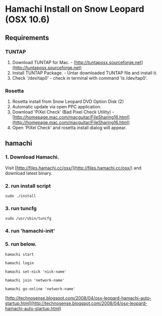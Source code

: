 # Hamachi Install on Snow Leopard (OSX 10.6)

## Requirements

### TUNTAP

 1. Download TUNTAP for Mac. - [http://tuntaposx.sourceforge.net](http://tuntaposx.sourceforge.net)
 1. Install TUNTAP Package. - Untar downloaded TUNTAP file and install it.
 1. Check '/dev/tap0' - check in terminal with command 'ls /dev/tap0'.

### Rosetta

 1. Rosetta install from Snow Leopard DVD Option Disk (2)
 1. Automatic update via open PPC application.
   1. Download 'PiXel Check' (Bad Pixel Check Utility) - [http://homepage.mac.com/macguitar/FileSharing16.html](http://homepage.mac.com/macguitar/FileSharing16.html)
   1. Open 'PiXel Check' and rosetta install dialog will appear.

## hamachi

### 1. Download Hamachi.

Visit [http://files.hamachi.cc/osx/](http://files.hamachi.cc/osx/) and
download latest binary.

### 2. run install script

    sudo ./install

### 3. run tuncfg

    sudo /usr/sbin/tuncfg

### 4. run 'hamachi-init'

### 5. run below.

    hamachi start

    hamachi login

    hamachi set-nick 'nick-name'

    hamachi join 'network-name'

    hamachi go-online 'network-name'

[http://technosense.blogspot.com/2008/04/osx-leopard-hamachi-auto-startup.html](http://technosense.blogspot.com/2008/04/osx-leopard-hamachi-auto-startup.html)
